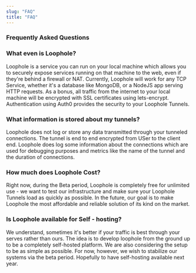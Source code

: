 ```yaml
---
slug: "FAQ"
title: "FAQ"
---
```


### Frequently Asked Questions

### What even is Loophole?

Loophole is a service you can run on your local machine which allows you to securely expose services running on that machine to the web, even if they're behind a firewall or NAT. Currently, Loophole will work for any TCP Service, whether it's a database like MongoDB, or a NodeJS app serving HTTP requests. As a bonus, all traffic from the internet to your local machine will be encrypted with SSL certificates using lets-encrypt. Authentication using Auth0 provides the security to your Loophole Tunnels.


### What information is stored about my tunnels?

Loophole does not log or store any data transmitted through your tunneled connections.  The tunnel is end to end encrypted from USer to the client end. Loophole does log some information about the connections which are used for debugging purposes and metrics like the name of the tunnel and the duration of connections.

### How much does Loophole Cost?

Right now, during the Beta period, Loophole is completely free for unlimited use - we want to test our infrastructure and make sure your Loophole Tunnels load as quickly as possible. In the future, our goal is to make Loophole the most affordable and reliable solution of its kind on the market.


### Is Loophole available for Self - hosting?

We understand, sometimes it's better if your traffic is best through your serves rather than ours. The idea is to develop loophole from the ground up to be a completely self-hosted platform. We are also considering the setup to be as simple as possible. For now, however, we wish to stabilize our systems via the beta period. Hopefully to have self-hosting available next year.

